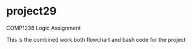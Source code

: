 # project29
COMP1236 Logic Assignment 


This is the combined work both flowchart and bash code for the project
